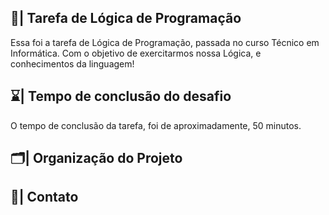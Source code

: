 ## 📑| Tarefa de Lógica de Programação

  Essa foi a tarefa de Lógica de Programação, passada no curso Técnico em Informática. Com o objetivo de exercitarmos nossa Lógica, e conhecimentos da linguagem!
   
## ⌛| Tempo de conclusão do desafio
 
  O tempo de conclusão da tarefa, foi de aproximadamente, 50 minutos.   
    
## 🗂️| Organização do Projeto     
                
                                                                         
                                                                    
                                                               
## 📱| Contato                        
                
           
     
      
    
   


 
 

 





